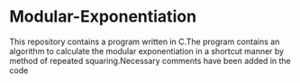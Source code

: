 # Modular-Exponentiation
This repository contains a program written in C.The program contains an algorithm to calculate the modular exponentiation in a shortcut manner by method of repeated squaring.Necessary comments have been added in the code
